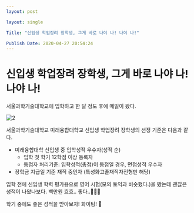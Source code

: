 ```yaml
---
layout: post

layout: single

Title: "신입생 학업장려 장학생, 그게 바로 나야 나! 나야 나!"

Publish Date: 2020-04-27 20:54:24
---
```


# 신입생 학업장려 장학생, 그게 바로 나야 나! 나야 나!



서울과학기술대학교에 입학하고  한 달 정도 후에 메일이 왔다.



![2](C:\githubPages\Jina13.github.io\assets\images\2.jpg)



서울과학기술대학교 미래융합대학교 신입생 학업장려 장학생의 선정 기준은 다음과 같다.  

- 미래융합대학 신입생 중 입학성적 우수자(성적 순)
  - 입학 첫 학기 12학점 이상 등록자
  - 동점자 처리기준: 입학성적(총점)이 동점일 경우, 면접성적 우수자
- 장학금 지급일 기준 재직 중인자 (특성화고졸재직자전형만 해당)



입학 전에 신입생 학력 평가용으로 영어 시험(모의 토익과 비슷했다.)을 봤는데 괜찮은 성적이 나왔나보다. 백만원 흐흐.. 좋다..&#128184;&#128184;&#128184;



학기 중에도 좋은 성적을 받아보자! 화이팅! &#128035;


